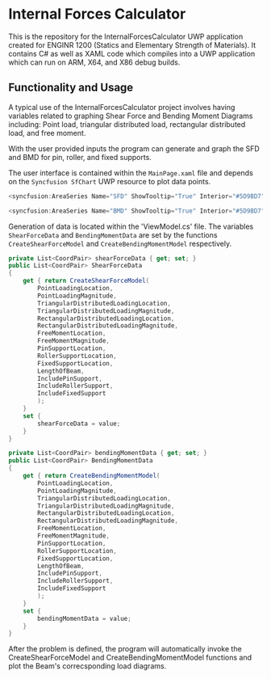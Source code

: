 # Internal Forces Calculator

This is the repository for the InternalForcesCalculator UWP application created for ENGINR 1200 (Statics and Elementary Strength of Materials). It contains C# as well as XAML code which compiles into a UWP application which can run on ARM, X64, and X86 debug builds.

## Functionality and Usage

A typical use of the InternalForcesCalculator project involves having variables related to graphing Shear Force and Bending Moment Diagrams including: Point load, triangular distributed load, rectangular distributed load, and free moment.

With the user provided inputs the program can generate and graph the SFD and BMD for pin, roller, and fixed supports.

The user interface is contained within the `MainPage.xaml` file and depends on the `Syncfusion SfChart` UWP resource to plot data points.
```c#
<syncfusion:AreaSeries Name="SFD" ShowTooltip="True" Interior="#5D9BD7" Label="Bending Moment Diagram" ItemsSource="{Binding ShearForceData}" XBindingPath="XCoord" YBindingPath="YCoord" /> // Bindings for the Shear Force Diagram

<syncfusion:AreaSeries Name="BMD" ShowTooltip="True" Interior="#5D9BD7" Label="Bending Moment Diagram" ItemsSource="{Binding BendingMomentData}" XBindingPath="XCoord" YBindingPath="YCoord" /> // Bindings for the Bending Moment Diagram
```

Generation of data is located within the 'ViewModel.cs' file. The variables `ShearForceData` and `BendingMomentData` are set by the functions `CreateShearForceModel` and `CreateBendingMomentModel` respectively.

```c#
private List<CoordPair> shearForceData { get; set; }
public List<CoordPair> ShearForceData
{
    get { return CreateShearForceModel(
        PointLoadingLocation,
        PointLoadingMagnitude,
        TriangularDistributedLoadingLocation,
        TriangularDistributedLoadingMagnitude,
        RectangularDistributedLoadingLocation,
        RectangularDistributedLoadingMagnitude,
        FreeMomentLocation,
        FreeMomentMagnitude,
        PinSupportLocation,
        RollerSupportLocation,
        FixedSupportLocation,
        LengthOfBeam,
        IncludePinSupport,
        IncludeRollerSupport,
        IncludeFixedSupport
        );
    }
    set {
        shearForceData = value; 
    }
}

private List<CoordPair> bendingMomentData { get; set; }
public List<CoordPair> BendingMomentData
{
    get { return CreateBendingMomentModel(
        PointLoadingLocation,
        PointLoadingMagnitude,
        TriangularDistributedLoadingLocation,
        TriangularDistributedLoadingMagnitude,
        RectangularDistributedLoadingLocation,
        RectangularDistributedLoadingMagnitude,
        FreeMomentLocation,
        FreeMomentMagnitude,
        PinSupportLocation,
        RollerSupportLocation,
        FixedSupportLocation,
        LengthOfBeam,
        IncludePinSupport,
        IncludeRollerSupport,
        IncludeFixedSupport
        );
    }
    set {
        bendingMomentData = value; 
    }
}
```

After the problem is defined, the program will automatically invoke the CreateShearForceModel and CreateBendingMomentModel functions and plot the Beam's correcsponding load diagrams.

